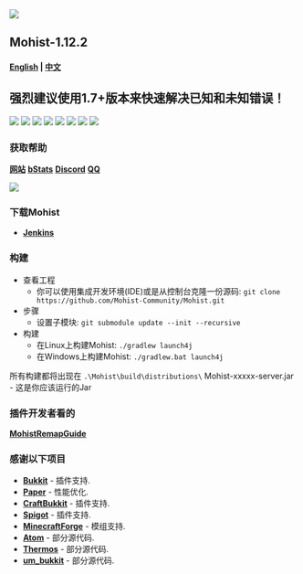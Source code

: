 <img src="https://i.loli.net/2020/02/28/vZRHJACadF7rgn5.png">

## Mohist-1.12.2 
#### [English](https://github.com/dotnetGame/MineCase/blob/master/README.md) | [中文](https://github.com/dotnetGame/MineCase/blob/master/README-zh.md) 

## 强烈建议使用1.7+版本来快速解决已知和未知错误！

[![](https://ci.codemc.org/buildStatus/icon?job=Mohist-Community%2FMohist-1.12.2)](https://ci.codemc.org/job/Mohist-Community/job/Mohist-1.12.2/)
![](https://img.shields.io/github/stars/Mohist-Community/Mohist.svg?label=Stars)
![](https://img.shields.io/github/license/Mohist-Community/Mohist.svg)
[![](https://img.shields.io/badge/Forge-1.12.2--14.23.5.2847-brightgreen.svg?colorB=26303d)](http://files.minecraftforge.net/maven/net/minecraftforge/forge/index_1.12.2.html)
[![](https://img.shields.io/badge/Paper-1.12.2-brightgreen.svg?colorB=DC3340)](https://papermc.io/downloads#Paper-1.12)
![](https://img.shields.io/badge/OracleJdk-8u241-brightgreen.svg?colorB=469C00)
![](https://img.shields.io/badge/Gradle-5.5.1-brightgreen.svg?colorB=469C00)
[![](https://badges.crowdin.net/mohist/localized.svg)](https://crowdin.com/project/mohist)

### 获取帮助
   [**网站**](https://mohist.red/)
   [**bStats**](https://bstats.org/plugin/bukkit/Mohist)
   [**Discord**](https://discord.gg/ZgXjHGd)
   [**QQ**](https://jq.qq.com/?_wv=1027&k=5YIRYnH)  
   
   <img src="https://bstats.org/signatures/bukkit/Mohist.svg">

### 下载Mohist
* [**Jenkins**](https://ci.codemc.org/job/Mohist-Community/job/Mohist-1.12.2/)

### 构建
* 查看工程
  * 你可以使用集成开发环境(IDE)或是从控制台克隆一份源码:
  `git clone https://github.com/Mohist-Community/Mohist.git`
* 步骤
  * 设置子模块:
  `git submodule update --init --recursive`
* 构建
  * 在Linux上构建Mohist:
  `./gradlew launch4j`
  * 在Windows上构建Mohist:
  `./gradlew.bat launch4j `

所有构建都将出现在 `.\Mohist\build\distributions\` 
Mohist-xxxxx-server.jar - 这是你应该运行的Jar

### 插件开发者看的
 [**MohistRemapGuide**](https://github.com/Mohist-Community/MohistRemapGuide)

### 感谢以下项目
* [**Bukkit**](https://hub.spigotmc.org/stash/scm/spigot/bukkit.git) - 插件支持.
* [**Paper**](https://github.com/PaperMC/Paper.git) - 性能优化.
* [**CraftBukkit**](https://hub.spigotmc.org/stash/scm/spigot/craftbukkit.git) - 插件支持.
* [**Spigot**](https://hub.spigotmc.org/stash/scm/spigot/spigot.git) - 插件支持.
* [**MinecraftForge**](https://github.com/MinecraftForge/MinecraftForge.git) - 模组支持.
* [**Atom**](https://gitlab.com/divinecode/atom/Atom.git) - 部分源代码.
* [**Thermos**](https://github.com/CyberdyneCC/Thermos.git) - 部分源代码.
* [**um_bukkit**](https://github.com/TechCatOther/um_bukkit.git) - 部分源代码.
